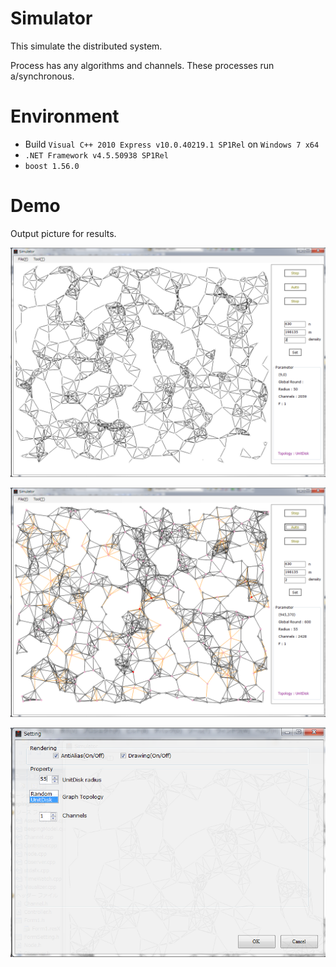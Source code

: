 Simulator
=========
This simulate the distributed system.

Process has any algorithms and channels.
These processes run a/synchronous.

# Environment
* Build `Visual C++ 2010 Express v10.0.40219.1 SP1Rel` on `Windows 7 x64`
* `.NET Framework v4.5.50938 SP1Rel`
* `boost 1.56.0`

# Demo 

Output picture for results.

![MIS Algorithm](https://github.com/romancek/Simulator/blob/master/Fig/sf.png)

![MIS_Selected](https://github.com/romancek/Simulator/blob/master/Fig/se.png)

![Setting](https://github.com/romancek/Simulator/blob/master/Fig/ss.png)

